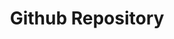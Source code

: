 ---
title: Github Repository
redirect_to:
  - https://github.com/dsgissin/DiscriminativeActiveLearning
---